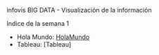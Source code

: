 infovis
BIG DATA - Visualización de la información

Indice de la semana 1

* Hola Mundo: [HolaMundo](https://laurita911.github.io/infovis/s1/holamundo.html)
* Tableau: [Tableau]

